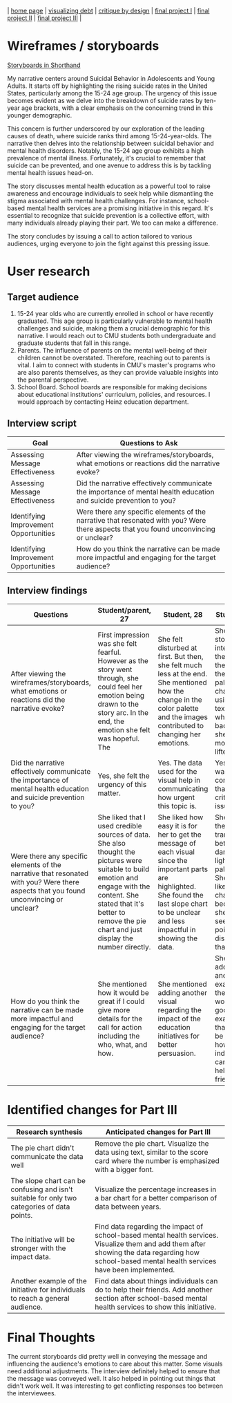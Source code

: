 | [home page](https://cmustudent.github.io/tswd-portfolio-templates/) | [visualizing debt](visualizing-government-debt) | [critique by design](critique-by-design) | [final project I](final-project-part-one) | [final project II](final-project-part-two) | [final project III](final-project-part-three) |

# Wireframes / storyboards
[Storyboards in Shorthand](https://carnegiemellon.shorthandstories.com/c18c57a7-2d30-4ad6-9f17-15e08d43ebb3/index.html)

My narrative centers around Suicidal Behavior in Adolescents and Young Adults. It starts off by highlighting the rising suicide rates in the United States, particularly among the 15-24 age group. The urgency of this issue becomes evident as we delve into the breakdown of suicide rates by ten-year age brackets, with a clear emphasis on the concerning trend in this younger demographic.

This concern is further underscored by our exploration of the leading causes of death, where suicide ranks third among 15-24-year-olds. The narrative then delves into the relationship between suicidal behavior and mental health disorders. Notably, the 15-24 age group exhibits a high prevalence of mental illness. Fortunately, it's crucial to remember that suicide can be prevented, and one avenue to address this is by tackling mental health issues head-on.

The story discusses mental health education as a powerful tool to raise awareness and encourage individuals to seek help while dismantling the stigma associated with mental health challenges. For instance, school-based mental health services are a promising initiative in this regard. It's essential to recognize that suicide prevention is a collective effort, with many individuals already playing their part. We too can make a difference.

The story concludes by issuing a call to action tailored to various audiences, urging everyone to join the fight against this pressing issue.

# User research 

## Target audience
1. 15-24 year olds who are currently enrolled in school or have recently graduated.
This age group is particularly vulnerable to mental health challenges and suicide, making them a crucial demographic for this narrative. I would reach out to CMU students both undergraduate and graduate students that fall in this range.
2. Parents.
The influence of parents on the mental well-being of their children cannot be overstated. Therefore, reaching out to parents is vital. I aim to connect with students in CMU's master's programs who are also parents themselves, as they can provide valuable insights into the parental perspective.
3. School Board.
School boards are responsible for making decisions about educational institutions' curriculum, policies, and resources. I would approach by contacting Heinz education department.


## Interview script

| Goal                               | Questions to Ask                                                   |
|----------------------------------- |-------------------------------------------------------------------|
| Assessing Message Effectiveness    | After viewing the wireframes/storyboards, what emotions or reactions did the narrative evoke? |
| Assessing Message Effectiveness    | Did the narrative effectively communicate the importance of mental health education and suicide prevention to you? |
| Identifying Improvement Opportunities | Were there any specific elements of the narrative that resonated with you? Were there aspects that you found unconvincing or unclear? |
| Identifying Improvement Opportunities | How do you think the narrative can be made more impactful and engaging for the target audience? |

## Interview findings

| Questions               | Student/parent, 27 | Student, 28 | Student, 24 |
|-------------------------|--------------------------------|-------------|-------------|
| After viewing the  wireframes/storyboards, what emotions or reactions did the narrative evoke? | First impression was she felt fearful. However as the story went through, she could feel her emotion being drawn to the story arc. In the end, the emotion she felt was hopeful. The  | She felt disturbed at first. But then, she felt much less at the end. She mentioned how the change in the color palette and the images contributed to changing her emotions. | She felt the story was intense at the start but then when the color palette changed to using blue text and white background, she felt her mood was lifted. |
| Did the narrative effectively communicate the importance of mental health education and suicide prevention to you? | Yes, she felt the urgency of this matter. | Yes. The data used for the visual help in communicating how urgent this topic is. | Yes. She was convinced that this is a critical issue. |
| Were there any specific elements of the narrative that resonated with you? Were there aspects that you found unconvincing or unclear? | She liked that I used credible sources of data. She also thought the  pictures were suitable to build emotion and engage with the content. She stated that it's better to remove the pie chart and just display the number directly. | She liked how easy it is for her to get the message of each visual since the important parts are highlighted. She found the last slope chart to be unclear and less impactful in showing the data. | She liked the transition between dark and light color palettes. She didn't like the pie chart because she didn't see any point in displaying that. |
| How do you think the narrative can be made more impactful and engaging for the target audience? | She mentioned how it would be great if I could give more details for the call for action including the who, what, and how. | She mentioned adding another visual regarding the impact of the education initiatives for better persuasion. | She said adding another example of the initiative would be good. One example that could be added is how individuals can also help their friends. |

# Identified changes for Part III


| Research synthesis                       | Anticipated changes for Part III                                                |
|------------------------------------------|---------------------------------------------------------------------------------|
| The pie chart didn't communicate the data well | Remove the pie chart. Visualize the data using text, similar to the score card where the number is emphasized with a bigger font. |
| The slope chart can be confusing and isn't suitable for only two categories of data points. | Visualize the percentage increases in a bar chart for a better comparison of data between years. |
| The initiative will be stronger with the impact data. | Find data regarding the impact of school-based mental health services. Visualize them and add them after showing the data regarding how school-based mental health services have been implemented. |
| Another example of the initiative for individuals to reach a general audience. |  Find data about things individuals can do to help their friends. Add another section after school-based mental health services to show this initiative. |



# Final Thoughts
The current storyboards did pretty well in conveying the message and influencing the audience's emotions to care about this matter. Some visuals need additional adjustments. The interview definitely helped to ensure that the message was conveyed well. It also helped in pointing out things that didn't work well. It was interesting to get conflicting responses too between the interviewees.
